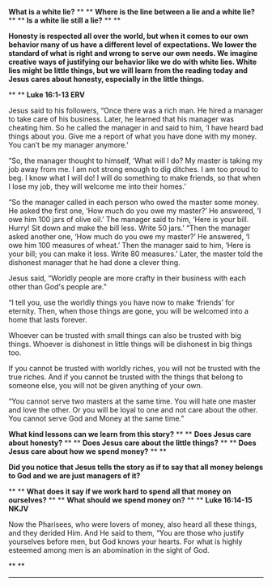 **What is a white lie?**
**
**
**Where is the line between a lie and a white lie?**
**
**
**Is a white lie still a lie?**
**
**

**Honesty is respected all over the world, but when it comes to our own behavior many of us have a different level of expectations. We lower the standard of what is right and wrong to serve our own needs. We imagine creative ways of justifying our behavior like we do with white lies. White lies might be little things, but we will learn from the reading today and Jesus cares about honesty, especially in the little things.**

**
**
**Luke 16:1-13 ERV**

Jesus said to his followers, “Once there was a rich man. He hired a manager to take care of his business. Later, he learned that his manager was cheating him. So he called the manager in and said to him, ‘I have heard bad things about you. Give me a report of what you have done with my money. You can’t be my manager anymore.’

“So, the manager thought to himself, ‘What will I do? My master is taking my job away from me. I am not strong enough to dig ditches. I am too proud to beg. I know what I will do! I will do something to make friends, so that when I lose my job, they will welcome me into their homes.’

“So the manager called in each person who owed the master some money. He asked the first one, ‘How much do you owe my master?’ He answered, ‘I owe him 100 jars of olive oil.’ The manager said to him, ‘Here is your bill. Hurry! Sit down and make the bill less. Write 50 jars.’ “Then the manager asked another one, ‘How much do you owe my master?’ He answered, ‘I owe him 100 measures of wheat.’ Then the manager said to him, ‘Here is your bill; you can make it less. Write 80 measures.’ Later, the master told the dishonest manager that he had done a clever thing.

Jesus said, “Worldly people are more crafty in their business with each other than God's people are."

“I tell you, use the worldly things you have now to make ‘friends’ for eternity. Then, when those things are gone, you will be welcomed into a home that lasts forever.

Whoever can be trusted with small things can also be trusted with big things. Whoever is dishonest in little things will be dishonest in big things too.

If you cannot be trusted with worldly riches, you will not be trusted with the true riches. And if you cannot be trusted with the things that belong to someone else, you will not be given anything of your own.

“You cannot serve two masters at the same time. You will hate one master and love the other. Or you will be loyal to one and not care about the other. You cannot serve God and Money at the same time.”

**What kind lessons can we learn from this story?**
**
**
**Does Jesus care about honesty?**
**
**
**Does Jesus care about the little things?**
**
**
**Does Jesus care about how we spend money?**
**
**

**Did you notice that Jesus tells the story as if to say that all money belongs to God and we are just managers of it?**

**
**
**What does it say if we work hard to spend all that money on ourselves?**
**
**
**What should we spend money on?**
**
**
**Luke 16:14-15 NKJV**

Now the Pharisees, who were lovers of money, also heard all these things, and they derided Him. And He said to them, “You are those who justify yourselves before men, but God knows your hearts. For what is highly esteemed among men is an abomination in the sight of God.

**
**
****